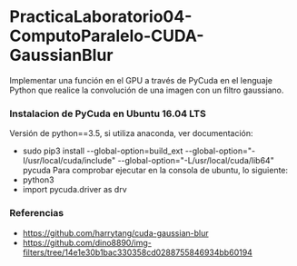 # PracticaLaboratorio04-ComputoParalelo-CUDA-GaussianBlur
Implementar una función en el GPU a través de PyCuda en el lenguaje Python que realice la convolución de una imagen con un filtro gaussiano.
### Instalacion de PyCuda en Ubuntu 16.04 LTS
Versión de python==3.5, si utiliza anaconda, ver documentación: 
- sudo pip3 install --global-option=build_ext --global-option="-I/usr/local/cuda/include" --global-option="-L/usr/local/cuda/lib64" pycuda 
Para comprobar ejecutar en la consola de ubuntu, lo siguiente: 
- python3
- import pycuda.driver as drv 
### Referencias
- https://github.com/harrytang/cuda-gaussian-blur
- https://github.com/dino8890/img-filters/tree/14e1e30b1bac330358cd0288755846934bb60194
